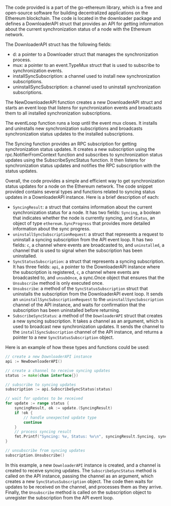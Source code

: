 The code provided is a part of the go-ethereum library, which is a free and open-source software for building decentralized applications on the Ethereum blockchain. The code is located in the downloader package and defines a DownloaderAPI struct that provides an API for getting information about the current synchronization status of a node with the Ethereum network.

The DownloaderAPI struct has the following fields:
- d: a pointer to a Downloader struct that manages the synchronization process.
- mux: a pointer to an event.TypeMux struct that is used to subscribe to synchronization events.
- installSyncSubscription: a channel used to install new synchronization subscriptions.
- uninstallSyncSubscription: a channel used to uninstall synchronization subscriptions.

The NewDownloaderAPI function creates a new DownloaderAPI struct and starts an event loop that listens for synchronization events and broadcasts them to all installed synchronization subscriptions.

The eventLoop function runs a loop until the event mux closes. It installs and uninstalls new synchronization subscriptions and broadcasts synchronization status updates to the installed subscriptions.

The Syncing function provides an RPC subscription for getting synchronization status updates. It creates a new subscription using the rpc.NotifierFromContext function and subscribes to synchronization status updates using the SubscribeSyncStatus function. It then listens for synchronization status updates and notifies the RPC subscription with the status updates.

Overall, the code provides a simple and efficient way to get synchronization status updates for a node on the Ethereum network. The code snippet provided contains several types and functions related to syncing status updates in a DownloaderAPI instance. Here is a brief description of each:

- `SyncingResult`: a struct that contains information about the current synchronization status for a node. It has two fields: `Syncing`, a boolean that indicates whether the node is currently syncing, and `Status`, an object of type `ethereum.SyncProgress` that provides more detailed information about the sync progress.
- `uninstallSyncSubscriptionRequest`: a struct that represents a request to uninstall a syncing subscription from the API event loop. It has two fields: `c`, a channel where events are broadcasted to, and `uninstalled`, a channel that is used to signal when the subscription has been uninstalled.
- `SyncStatusSubscription`: a struct that represents a syncing subscription. It has three fields: `api`, a pointer to the DownloaderAPI instance where the subscription is registered, `c`, a channel where events are broadcasted to, and `unsubOnce`, a sync.Once object that ensures that the `Unsubscribe` method is only executed once.
- `Unsubscribe`: a method of the `SyncStatusSubscription` struct that uninstalls the subscription from the DownloaderAPI event loop. It sends an `uninstallSyncSubscriptionRequest` to the `uninstallSyncSubscription` channel of the API instance, and waits for confirmation that the subscription has been uninstalled before returning.
- `SubscribeSyncStatus`: a method of the `DownloaderAPI` struct that creates a new syncing subscription. It takes a channel as an argument, which is used to broadcast new synchronization updates. It sends the channel to the `installSyncSubscription` channel of the API instance, and returns a pointer to a new `SyncStatusSubscription` object.

Here is an example of how these types and functions could be used:

```go
// create a new DownloaderAPI instance
api := NewDownloaderAPI()

// create a channel to receive syncing updates
status := make(chan interface{})

// subscribe to syncing updates
subscription := api.SubscribeSyncStatus(status)

// wait for updates to be received
for update := range status {
    syncingResult, ok := update.(SyncingResult)
    if !ok {
        // handle unexpected update type
        continue
    }
    // process syncing result
    fmt.Printf("Syncing: %v, Status: %v\n", syncingResult.Syncing, syncingResult.Status)
}

// unsubscribe from syncing updates
subscription.Unsubscribe()
```

In this example, a new `DownloaderAPI` instance is created, and a channel is created to receive syncing updates. The `SubscribeSyncStatus` method is called on the API instance, passing the channel as an argument, which creates a new `SyncStatusSubscription` object. The code then waits for updates to be received on the channel, and processes them as they arrive. Finally, the `Unsubscribe` method is called on the subscription object to unregister the subscription from the API event loop.